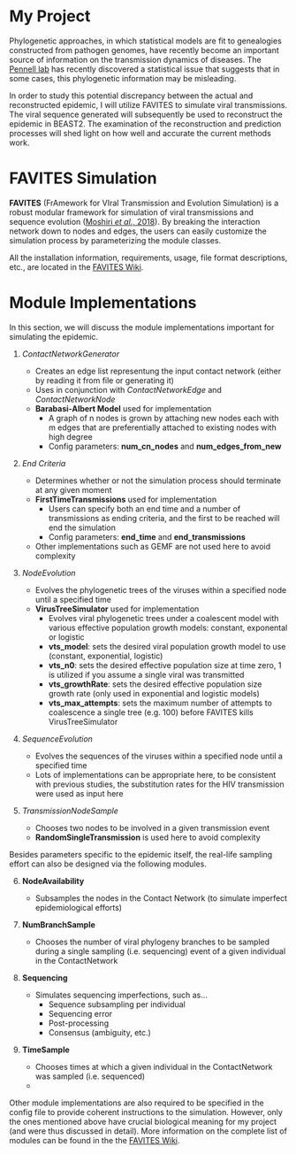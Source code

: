 # My Project
Phylogenetic approaches, in which statistical models are fit to genealogies constructed from pathogen
genomes, have recently become an important source of information on the transmission dynamics of diseases. 
The [Pennell lab](https://www.zoology.ubc.ca/person/matthew-pennell) has recently discovered a statistical issue that suggests that in some cases, this
phylogenetic information may be misleading. 

In order to study this potential discrepancy between the actual and reconstructed epidemic, I will utilize FAVITES to simulate viral transmissions.
The viral sequence generated will subsequently be used to reconstruct the epidemic in BEAST2. The examination of the reconstruction and prediction processes will 
shed light on how well and accurate the current methods work.


# FAVITES Simulation

**FAVITES** (FrAmework for VIral Transmission and Evolution Simulation) is a robust modular framework for simulation of viral transmissions and sequence evolution 
([Moshiri *et al*., 2018](https://doi.org/10.1093/bioinformatics/bty921)). By breaking the interaction network down to nodes and edges, the users can easily customize
the simulation process by parameterizing the module classes. 

All the installation information, requirements, usage, file format descriptions, etc., are located in the [FAVITES Wiki](https://github.com/niemasd/FAVITES/wiki).

# Module Implementations
In this section, we will discuss the module implementations important for simulating the epidemic.

1. *ContactNetworkGenerator*
   - Creates an edge list representung the input contact network (either by reading it from file or generating it)
   - Uses in conjunction with *ContactNetworkEdge* and *ContactNetworkNode*
   - **Barabasi-Albert Model** used for implementation
     - A graph of n nodes is grown by attaching new nodes each with m edges that are preferentially attached to existing nodes with high degree
     - Config parameters: **num_cn_nodes** and **num_edges_from_new**


2. *End Criteria*
   - Determines whether or not the simulation process should terminate at any given moment
   - **FirstTimeTransmissions** used for implementation
     - Users can specify both an end time and a number of transmissions as ending criteria, and the first to be reached will end the simulation
     - Config parameters: **end_time** and **end_transmissions**
   - Other implementations such as GEMF are not used here to avoid complexity 

3. *NodeEvolution*
   - Evolves the phylogenetic trees of the viruses within a specified node until a specified time
   - **VirusTreeSimulator** used for implementation
     - Evolves viral phylogenetic trees under a coalescent model with various effective population growth models: constant, exponental or logistic
     - **vts_model**: sets the desired viral population growth model to use (constant, exponential, logistic)
     - **vts_n0**: sets the desired effective population size at time zero, 1 is utilized if you assume a single viral was transmitted
     - **vts_growthRate**: sets the desired effective population size growth rate (only used in exponential and logistic models)
     - **vts_max_attempts**: sets the maximum number of attempts to coalescence a single tree (e.g. 100) before FAVITES kills VirusTreeSimulator

4. *SequenceEvolution*
   - Evolves the sequences of the viruses within a specified node until a specified time
   - Lots of implementations can be appropriate here, to be consistent with previous studies, the substitution rates for the HIV transmission were used as input here
 
5. *TransmissionNodeSample*
   - Chooses two nodes to be involved in a given transmission event
   - **RandomSingleTransmission** is used here to avoid complexity 

Besides parameters specific to the epidemic itself, the real-life sampling effort can also be designed via the following modules.

6. **NodeAvailability**
   - Subsamples the nodes in the Contact Network (to simulate imperfect epidemiological efforts)
   
7. **NumBranchSample**
   - Chooses the number of viral phylogeny branches to be sampled during a single sampling (i.e. sequencing) event of a given individual in the ContactNetwork
   
8. **Sequencing**
   - Simulates sequencing imperfections, such as…
     - Sequence subsampling per individual
     - Sequencing error
     - Post-processing
     - Consensus (ambiguity, etc.)

9. **TimeSample**
   - Chooses times at which a given individual in the ContactNetwork was sampled (i.e. sequenced)
   - 

Other module implementations are also required to be specified in the config file to provide coherent instructions to the simulation. However, only the ones mentioned above have crucial biological meaning for my project (and were thus discussed in detail). More information on the complete list of modules can be found in the the [FAVITES Wiki](https://github.com/niemasd/FAVITES/wiki).



 
